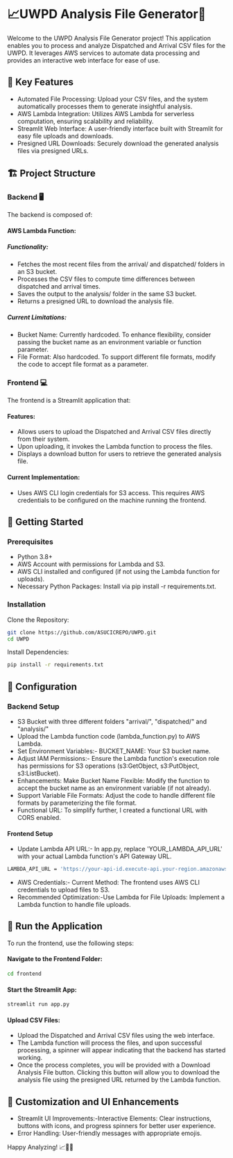 # 📈UWPD Analysis File Generator🚓

Welcome to the UWPD Analysis File Generator project! This application enables you to process and analyze Dispatched and Arrival CSV files for the UWPD. It leverages AWS services to automate data processing and provides an interactive web interface for ease of use.

## 🌟 Key Features
- Automated File Processing: Upload your CSV files, and the system automatically processes them to generate insightful analysis.
- AWS Lambda Integration: Utilizes AWS Lambda for serverless computation, ensuring scalability and reliability.
- Streamlit Web Interface: A user-friendly interface built with Streamlit for easy file uploads and downloads.
- Presigned URL Downloads: Securely download the generated analysis files via presigned URLs.

## 🏗️ Project Structure

### Backend 🖥️
The backend is composed of:

#### AWS Lambda Function:
##### Functionality:
- Fetches the most recent files from the arrival/ and dispatched/ folders in an S3 bucket.
- Processes the CSV files to compute time differences between dispatched and arrival times.
- Saves the output to the analysis/ folder in the same S3 bucket.
- Returns a presigned URL to download the analysis file.

##### Current Limitations:
- Bucket Name: Currently hardcoded. To enhance flexibility, consider passing the bucket name as an environment variable or function parameter.
- File Format: Also hardcoded. To support different file formats, modify the code to accept file format as a parameter.

### Frontend 💻
The frontend is a Streamlit application that:

#### Features:
- Allows users to upload the Dispatched and Arrival CSV files directly from their system.
- Upon uploading, it invokes the Lambda function to process the files.
- Displays a download button for users to retrieve the generated analysis file.

#### Current Implementation:
- Uses AWS CLI login credentials for S3 access. This requires AWS credentials to be configured on the machine running the frontend.

## 🚀 Getting Started
### Prerequisites
- Python 3.8+
- AWS Account with permissions for Lambda and S3.
- AWS CLI installed and configured (if not using the Lambda function for uploads).
- Necessary Python Packages: Install via pip install -r requirements.txt.

### Installation
Clone the Repository:

```bash
git clone https://github.com/ASUCICREPO/UWPD.git
cd UWPD
```

Install Dependencies:

```bash
pip install -r requirements.txt
```

## 🔧 Configuration

### Backend Setup

- S3 Bucket with three different folders "arrival/", "dispatched/" and "analysis/"
- Upload the Lambda function code (lambda_function.py) to AWS Lambda.
- Set Environment Variables:- BUCKET_NAME: Your S3 bucket name.
- Adjust IAM Permissions:- Ensure the Lambda function's execution role has permissions for S3 operations (s3:GetObject, s3:PutObject, s3:ListBucket).
- Enhancements: Make Bucket Name Flexible: Modify the function to accept the bucket name as an environment variable (if not already).
- Support Variable File Formats: Adjust the code to handle different file formats by parameterizing the file format.
- Functional URL: To simplify further, I created a functional URL with CORS enabled.

#### Frontend Setup

- Update Lambda API URL:- In app.py, replace 'YOUR_LAMBDA_API_URL' with your actual Lambda function's API Gateway URL.

```bash
LAMBDA_API_URL = 'https://your-api-id.execute-api.your-region.amazonaws.com/your-stage/your-resource'
```

- AWS Credentials:- Current Method: The frontend uses AWS CLI credentials to upload files to S3.
- Recommended Optimization:-Use Lambda for File Uploads: Implement a Lambda function to handle file uploads.

## 🎯 Run the Application
To run the frontend, use the following steps:

#### Navigate to the Frontend Folder:

```bash
cd frontend
```

#### Start the Streamlit App:

```bash
streamlit run app.py
```

#### Upload CSV Files:

- Upload the Dispatched and Arrival CSV files using the web interface.
- The Lambda function will process the files, and upon successful processing, a spinner will appear indicating that the backend has started working.
- Once the process completes, you will be provided with a Download Analysis File button. Clicking this button will allow you to download the analysis file using the presigned URL returned by the Lambda function.

## 🎨 Customization and UI Enhancements
- Streamlit UI Improvements:-Interactive Elements: Clear instructions, buttons with icons, and progress spinners for better user experience.
- Error Handling: User-friendly messages with appropriate emojis.

Happy Analyzing! 📈🚀😊